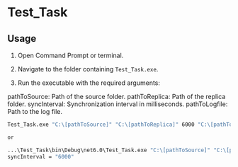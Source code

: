 # Test_Task

## Usage

1. Open Command Prompt or terminal.

2. Navigate to the folder containing `Test_Task.exe`.

3. Run the executable with the required arguments:

pathToSource: Path of the source folder.
pathToReplica: Path of the replica folder.
syncInterval: Synchronization interval in milliseconds.
pathToLogfile: Path to the log file.

   ```sh
   Test_Task.exe "C:\[pathToSource]" "C:\[pathToReplica]" 6000 "C:\[pathToLogfile.txt]"

   or

   ...\Test_Task\bin\Debug\net6.0\Test_Task.exe "C:\[pathToSource]" "C:\[pathToReplica]" 6000 "C:\[pathToLogfile.txt]"
   syncInterval = "6000"


